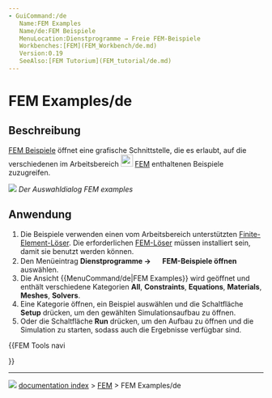 ```yaml
---
- GuiCommand:/de
   Name:FEM Examples
   Name/de:FEM Beispiele
   MenuLocation:Dienstprogramme → Freie FEM-Beispiele
   Workbenches:[FEM](FEM_Workbench/de.md)
   Version:0.19
   SeeAlso:[FEM Tutorium](FEM_tutorial/de.md)
---
```


# FEM Examples/de

## Beschreibung

[FEM Beispiele](FEM_Examples/de.md) öffnet eine grafische Schnittstelle, die es erlaubt, auf die verschiedenen im Arbeitsbereich <img alt="" src=images/Workbench_FEM.svg  style="width:24px;"> [FEM](FEM_Workbench/de.md) enthaltenen Beispiele zuzugreifen.

![](images/FEM_Example_gui.png ) 
*Der Auswahldialog FEM examples*

## Anwendung

1.  Die Beispiele verwenden einen vom Arbeitsbereich unterstützten [Finite-Element-Löser](FEM_Solver/de.md). Die erforderlichen [FEM-Löser](FEM_Solver/de.md) müssen installiert sein, damit sie benutzt werden können.
2.  Den Menüeintrag **Dienstprogramme → <img src="images/FEM_Examples.svg" width=16px> FEM-Beispiele öffnen** auswählen.
3.  Die Ansicht {{MenuCommand/de|FEM Examples}} wird geöffnet und enthält verschiedene Kategorien **All**, **Constraints**, **Equations**, **Materials**, **Meshes**, **Solvers**.
4.  Eine Kategorie öffnen, ein Beispiel auswählen und die Schaltfläche **Setup** drücken, um den gewählten Simulationsaufbau zu öffnen.
5.  Oder die Schaltfläche **Run** drücken, um den Aufbau zu öffnen und die Simulation zu starten, sodass auch die Ergebnisse verfügbar sind.





{{FEM Tools navi

}}



---
![](images/Right_arrow.png) [documentation index](../README.md) > [FEM](Category_FEM.md) > FEM Examples/de
